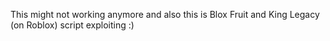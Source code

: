 This might not working anymore and also this is Blox Fruit and King Legacy (on Roblox) script exploiting :)
